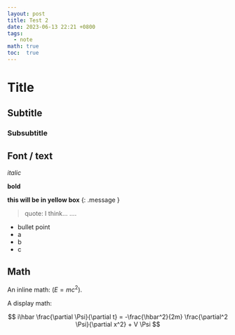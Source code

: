 ```yaml
---
layout: post
title: Test 2
date: 2023-06-13 22:21 +0800
tags: 
  - note
math: true
toc:  true
---
```


# Title
## Subtitle
### Subsubtitle

## Font / text
_italic_

**bold**

**this will be in yellow box**
{: .message }

> quote: I think...
> ....

- bullet point
- a
- b
- c


## Math
An inline math: $(E=mc^2)$.

A display math:

$$
i\hbar \frac{\partial \Psi}{\partial t} = -\frac{\hbar^2}{2m}
\frac{\partial^2 \Psi}{\partial x^2} + V \Psi
$$
